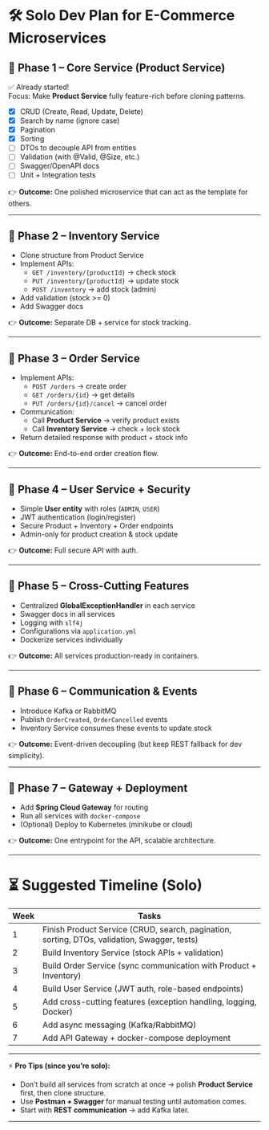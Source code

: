 # 🛠️ Solo Dev Plan for E-Commerce Microservices

## 🎯 Phase 1 – Core Service (Product Service)
✅ Already started!  
Focus: Make **Product Service** fully feature-rich before cloning patterns.  

- [x] CRUD (Create, Read, Update, Delete)  
- [x] Search by name (ignore case)  
- [x] Pagination  
- [x] Sorting  
- [ ] DTOs to decouple API from entities  
- [ ] Validation (with @Valid, @Size, etc.)  
- [ ] Swagger/OpenAPI docs  
- [ ] Unit + Integration tests  

👉 **Outcome:** One polished microservice that can act as the template for others.

---

## 🎯 Phase 2 – Inventory Service
- Clone structure from Product Service  
- Implement APIs:  
  - `GET /inventory/{productId}` → check stock  
  - `PUT /inventory/{productId}` → update stock  
  - `POST /inventory` → add stock (admin)  
- Add validation (stock >= 0)  
- Add Swagger docs  

👉 **Outcome:** Separate DB + service for stock tracking.

---

## 🎯 Phase 3 – Order Service
- Implement APIs:  
  - `POST /orders` → create order  
  - `GET /orders/{id}` → get details  
  - `PUT /orders/{id}/cancel` → cancel order  
- Communication:  
  - Call **Product Service** → verify product exists  
  - Call **Inventory Service** → check + lock stock  
- Return detailed response with product + stock info  

👉 **Outcome:** End-to-end order creation flow.

---

## 🎯 Phase 4 – User Service + Security
- Simple **User entity** with roles (`ADMIN`, `USER`)  
- JWT authentication (login/register)  
- Secure Product + Inventory + Order endpoints  
- Admin-only for product creation & stock update  

👉 **Outcome:** Full secure API with auth.

---

## 🎯 Phase 5 – Cross-Cutting Features
- Centralized **GlobalExceptionHandler** in each service  
- Swagger docs in all services  
- Logging with `slf4j`  
- Configurations via `application.yml`  
- Dockerize services individually  

👉 **Outcome:** All services production-ready in containers.

---

## 🎯 Phase 6 – Communication & Events
- Introduce Kafka or RabbitMQ  
- Publish `OrderCreated`, `OrderCancelled` events  
- Inventory Service consumes these events to update stock  

👉 **Outcome:** Event-driven decoupling (but keep REST fallback for dev simplicity).

---

## 🎯 Phase 7 – Gateway + Deployment
- Add **Spring Cloud Gateway** for routing  
- Run all services with `docker-compose`  
- (Optional) Deploy to Kubernetes (minikube or cloud)  

👉 **Outcome:** One entrypoint for the API, scalable architecture.

---

# ⏳ Suggested Timeline (Solo)

| Week | Tasks |
|------|-------|
| 1 | Finish Product Service (CRUD, search, pagination, sorting, DTOs, validation, Swagger, tests) |
| 2 | Build Inventory Service (stock APIs + validation) |
| 3 | Build Order Service (sync communication with Product + Inventory) |
| 4 | Build User Service (JWT auth, role-based endpoints) |
| 5 | Add cross-cutting features (exception handling, logging, Docker) |
| 6 | Add async messaging (Kafka/RabbitMQ) |
| 7 | Add API Gateway + docker-compose deployment |

---

⚡ **Pro Tips (since you’re solo):**
- Don’t build all services from scratch at once → polish **Product Service** first, then clone structure.  
- Use **Postman + Swagger** for manual testing until automation comes.  
- Start with **REST communication** → add Kafka later.  

---
